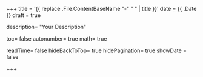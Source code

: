 +++
title = '{{ replace .File.ContentBaseName "-" " " | title }}'
date = {{ .Date }}
draft = true

description= "Your Description"

toc= false
autonumber= true
math= true

readTime= false
hideBackToTop= true
hidePagination= true
showDate = false

+++